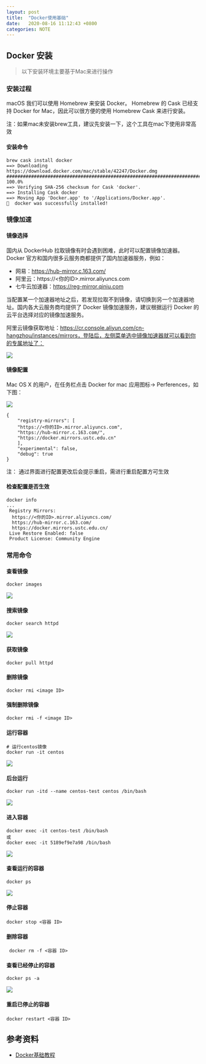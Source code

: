 ```yaml
---
layout: post
title:  "Docker使用基础"
date:   2020-08-16 11:12:43 +0800
categories: NOTE
---
```


## Docker 安装
> 以下安装环境主要基于Mac来进行操作

### 安装过程

macOS 我们可以使用 Homebrew 来安装 Docker。
Homebrew 的 Cask 已经支持 Docker for Mac，因此可以很方便的使用 Homebrew Cask 来进行安装。

注：如果mac未安装brew工具，建议先安装一下，这个工具在mac下使用非常高效

#### 安装命令

```
brew cask install docker
==> Downloading https://download.docker.com/mac/stable/42247/Docker.dmg
######################################################################## 100.0%
==> Verifying SHA-256 checksum for Cask 'docker'.
==> Installing Cask docker
==> Moving App 'Docker.app' to '/Applications/Docker.app'.
🍺  docker was successfully installed!
```

### 镜像加速

#### 镜像选择
国内从 DockerHub 拉取镜像有时会遇到困难，此时可以配置镜像加速器。Docker 官方和国内很多云服务商都提供了国内加速器服务，例如：

- 网易：https://hub-mirror.c.163.com/
- 阿里云：https://<你的ID>.mirror.aliyuncs.com
- 七牛云加速器：https://reg-mirror.qiniu.com

当配置某一个加速器地址之后，若发现拉取不到镜像，请切换到另一个加速器地址。国内各大云服务商均提供了 Docker 镜像加速服务，建议根据运行 Docker 的云平台选择对应的镜像加速服务。

阿里云镜像获取地址：https://cr.console.aliyun.com/cn-hangzhou/instances/mirrors，登陆后，左侧菜单选中镜像加速器就可以看到你的专属地址了：

![](../assets/img/ali-docker.jpg)

#### 镜像配置
Mac OS X 的用户，在任务栏点击 Docker for mac 应用图标-> Perferences，如下图：

![](../assets/img/docker-p.jpg)

```
{
	"registry-mirrors": [
	"https://<你的ID>.mirror.aliyuncs.com",
	"https://hub-mirror.c.163.com/",
	"https://docker.mirrors.ustc.edu.cn"
	],
	"experimental": false,
	"debug": true
}
```
注： 通过界面进行配置更改后会提示重启，需进行重启配置方可生效

#### 检查配置是否生效

```
docker info
...
 Registry Mirrors:
  https://<你的ID>.mirror.aliyuncs.com/
  https://hub-mirror.c.163.com/
  https://docker.mirrors.ustc.edu.cn/
 Live Restore Enabled: false
 Product License: Community Engine
```

### 常用命令

#### 查看镜像
	docker images

![](../assets/img/docker-images.jpg)

#### 搜索镜像
	docker search httpd

![](../assets/img/docker-search.jpg)

#### 获取镜像
	docker pull httpd

#### 删除镜像
	docker rmi <image ID>

#### 强制删除镜像
	docker rmi -f <image ID>

#### 运行容器

	# 运行centos镜像
	docker run -it centos

![](../assets/img/docker-run.jpg)

#### 后台运行
	docker run -itd --name centos-test centos /bin/bash

![](../assets/img/docker-run-d.jpg)

#### 进入容器
	docker exec -it centos-test /bin/bash
	或
	docker exec -it 5189ef9e7a98 /bin/bash

![](../assets/img/docker-exec.jpg)	

#### 查看运行的容器
	docker ps 

![](../assets/img/docker-ps.jpg)

#### 停止容器
	docker stop <容器 ID>

#### 删除容器
	 docker rm -f <容器 ID>

#### 查看已经停止的容器
	docker ps -a

![](../assets/img/docker-ps-a.jpg)

#### 重启已停止的容器
	docker restart <容器 ID>



## 参考资料
- [Docker基础教程](https://www.runoob.com/docker/docker-container-usage.html)






